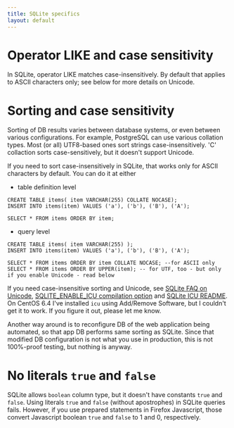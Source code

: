 ```yaml
---
title: SQLite specifics
layout: default
---
```



# Operator LIKE and case sensitivity #
In SQLite, operator LIKE matches case-insensitively. By default that applies to ASCII characters only; see below for more details on Unicode.

# Sorting and case sensitivity #

Sorting of DB results varies between database systems, or even between various configurations. For example, PostgreSQL can use various collation types. Most (or all) UTF8-based ones sort strings case-insensitively. 'C' collaction sorts case-sensitively, but it doesn't support Unicode.

If you need to sort case-insensitively in SQLite, that works only for ASCII characters by default. You can do it at either

  * table definition level

```
CREATE TABLE items( item VARCHAR(255) COLLATE NOCASE);
INSERT INTO items(item) VALUES ('a'), ('b'), ('B'), ('A');

SELECT * FROM items ORDER BY item;
```

  * query level

```
CREATE TABLE items( item VARCHAR(255) );
INSERT INTO items(item) VALUES ('a'), ('b'), ('B'), ('A');

SELECT * FROM items ORDER BY item COLLATE NOCASE; --for ASCII only
SELECT * FROM items ORDER BY UPPER(item); -- for UTF, too - but only if you enable Unicode - read below
```

If you need case-insensitive sorting and Unicode, see [SQLite FAQ on Unicode](http://www.sqlite.org/faq.html#q18), [SQLITE\_ENABLE\_ICU compilation option](http://www.sqlite.org/compile.html#enable_icu) and [SQLite ICU README](http://www.sqlite.org/src/artifact?ci=trunk&filename=ext/icu/README.txt). On CentOS 6.4 I've installed `icu` using Add/Remove Software, but I couldn't get it to work. If you figure it out, please let me know.

Another way around is to reconfigure DB of the web application being automated, so that app DB performs same sorting as SQLite. Since that modified DB configuration is not what you use in production, this is not 100%-proof testing, but nothing is anyway.

# No literals `true` and `false` #
SQLite allows `boolean` column type, but it doesn't have constants `true` and `false`. Using literals `true` and `false` (without apostrophes) in SQLite queries fails. However, if you use prepared statements in Firefox Javascript, those convert Javascript boolean `true` and `false` to 1 and 0, respectively.